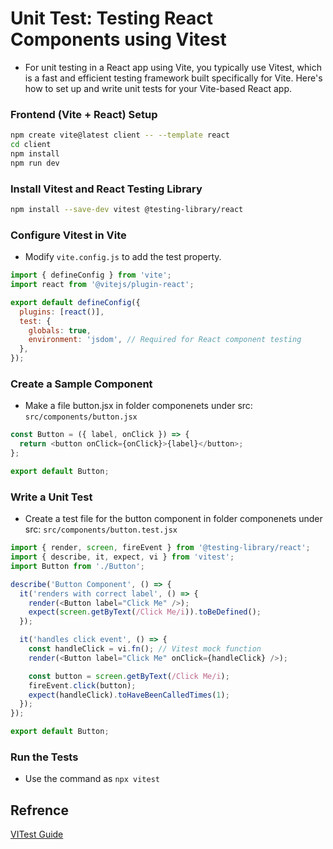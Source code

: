 # Unit Test: Testing React Components using Vitest

- For unit testing in a React app using Vite, you typically use Vitest, which is a fast and efficient testing framework built specifically for Vite. Here's how to set up and write unit tests for your Vite-based React app.


###  Frontend (Vite + React) Setup
``` sh
npm create vite@latest client -- --template react
cd client
npm install
npm run dev
```

### Install Vitest and React Testing Library
```sh
npm install --save-dev vitest @testing-library/react
```

### Configure Vitest in Vite
- Modify ```vite.config.js``` to add the test property.

```js
import { defineConfig } from 'vite';
import react from '@vitejs/plugin-react';

export default defineConfig({
  plugins: [react()],
  test: {
    globals: true,
    environment: 'jsdom', // Required for React component testing
  },
});
```

### Create a Sample Component
- Make a file button.jsx in folder componenets under src: ```src/components/button.jsx```
```js
const Button = ({ label, onClick }) => {
  return <button onClick={onClick}>{label}</button>;
};

export default Button;
```

### Write a Unit Test
- Create a test file for the button component in folder componenets under src: ```src/components/button.test.jsx```
```js
import { render, screen, fireEvent } from '@testing-library/react';
import { describe, it, expect, vi } from 'vitest';
import Button from './Button';

describe('Button Component', () => {
  it('renders with correct label', () => {
    render(<Button label="Click Me" />);
    expect(screen.getByText(/Click Me/i)).toBeDefined();
  });

  it('handles click event', () => {
    const handleClick = vi.fn(); // Vitest mock function
    render(<Button label="Click Me" onClick={handleClick} />);

    const button = screen.getByText(/Click Me/i);
    fireEvent.click(button);
    expect(handleClick).toHaveBeenCalledTimes(1);
  });
});

export default Button;
```

### Run the Tests
- Use the command as ```npx vitest```

## Refrence
[VITest Guide](https://vitest.dev/guide/)